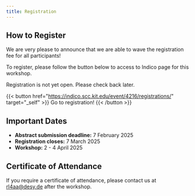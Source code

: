 ```yaml
---
title: Registration
---
```


## How to Register

We are very please to announce that we are able to wave the registration fee for all participants!

To register, please follow the button below to access to Indico page for this workshop.

Registration is not yet open. Please check back later.

{{< button href="https://indico.scc.kit.edu/event/4216/registrations/" target="_self" >}}
Go to registration!
{{< /button >}}

## Important Dates

- **Abstract submission deadline:** 7 February 2025
- **Registration closes:** 7 March 2025
- **Workshop:** 2 - 4 April 2025

## Certificate of Attendance

If you require a certificate of attendance, please contact us at [rl4aa@desy.de](mailto:rl4aa@desy.de) after the workshop.
